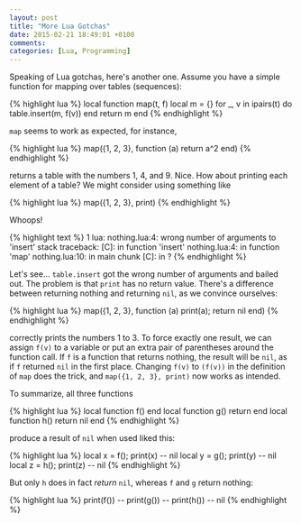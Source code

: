 ```yaml
---
layout: post
title: "More Lua Gotchas"
date: 2015-02-21 18:49:01 +0100
comments:
categories: [Lua, Programming]
---
```


Speaking of Lua gotchas, here's another one. Assume you have a simple function
for mapping over tables (sequences):

<!--more-->

{% highlight lua %}
local function map(t, f)
	local m = {}
	for _, v in ipairs(t) do
		table.insert(m, f(v))
	end
	return m
end
{% endhighlight %}

`map` seems to work as expected, for instance,

{% highlight lua %}
map({1, 2, 3}, function (a) return a^2 end)
{% endhighlight %}

returns a table with the numbers 1, 4, and 9. Nice. How about printing each
element of a table? We might consider using something like

{% highlight lua %}
map({1, 2, 3}, print)
{% endhighlight %}

Whoops!

{% highlight text %}
1
lua: nothing.lua:4: wrong number of arguments to 'insert'
stack traceback:
	[C]: in function 'insert'
	nothing.lua:4: in function 'map'
	nothing.lua:10: in main chunk
	[C]: in ?
{% endhighlight %}

Let's see... `table.insert` got the wrong number of arguments and bailed out.
The problem is that `print` has no return value. There's a difference between
returning nothing and returning `nil`, as we convince ourselves:

{% highlight lua %}
map({1, 2, 3}, function (a) print(a); return nil end)
{% endhighlight %}

correctly prints the numbers 1 to 3. To force exactly one result, we can
assign `f(v)` to a variable or put an extra pair of parentheses around the
function call. If `f` is a function that returns nothing, the result will be
`nil`, as if `f` returned `nil` in the first place. Changing `f(v)` to
`(f(v))` in the definition of `map` does the trick, and `map({1, 2, 3},
print)` now works as intended.

To summarize, all three functions

{% highlight lua %}
local function f() end
local function g() return end
local function h() return nil end
{% endhighlight %}

produce a result of `nil` when used liked this:

{% highlight lua %}
local x = f(); print(x) -- nil
local y = g(); print(y) -- nil
local z = h(); print(z) -- nil
{% endhighlight %}

But only `h` does in fact _return_ `nil`, whereas `f` and `g` return nothing:

{% highlight lua %}
print(f()) --
print(g()) --
print(h()) -- nil
{% endhighlight %}
